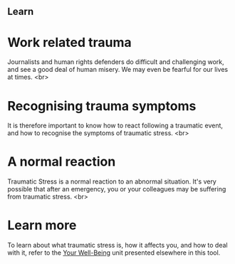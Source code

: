 
## Learn

# Work related trauma
Journalists and human rights defenders do difficult and challenging work, and see a good deal of human misery. We may even be fearful for our lives at times.
&lt;br&gt;
# Recognising trauma symptoms
It is therefore important to know how to react following a traumatic event, and how to recognise the symptoms of traumatic stress.
&lt;br&gt;
# A normal reaction
Traumatic Stress is a normal reaction to an abnormal situation. It&#39;s very possible that after an emergency, you or your colleagues may be suffering from traumatic stress.
&lt;br&gt;
# Learn more
To learn about what traumatic stress is, how it affects you, and how to deal with it, refer to the [Your Well-Being](en/topics/understand-2-security/2-your-well-being/index.html) unit presented elsewhere in this tool.
